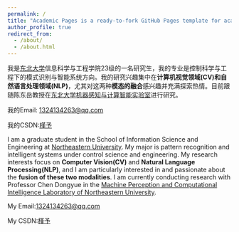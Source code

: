 ```yaml
---
permalink: /
title: "Academic Pages is a ready-to-fork GitHub Pages template for academic personal websites"
author_profile: true
redirect_from: 
  - /about/
  - /about.html
---
```


我是[东北大学](https://www.neu.edu.cn/)信息科学与工程学院23级的一名研究生，我的专业是控制科学与工程下的模式识别与智能系统方向。我的研究兴趣集中在**计算机视觉领域(CV)**和**自然语言处理领域(NLP)**，尤其对这两种**模态的融合**感兴趣并充满探索热情。目前跟随陈东岳教授在[东北大学机器感知与计算智能实验室](https://maplab.pages.dev/)进行研究。

我的Email: <1324134263@qq.com>

我的CSDN:[槿予](https://blog.csdn.net/qq_50267787?spm=1000.2115.3001.5343)

I am a graduate student in the School of Information Science and Engineering at [Northeastern University](https://www.neu.edu.cn/). My major is pattern recognition and intelligent systems under control science and engineering. My research interests focus on **Computer Vision(CV)** and **Natural Language Processing(NLP)**, and I am particularly interested in and passionate about the **fusion of these two modalities**. I am currently conducting research with Professor Chen Dongyue in the [Machine Perception and Computational Intelligence Laboratory of Northeastern University](https://maplab.pages.dev/).

My Email:<1324134263@qq.com>

My CSDN:[槿予](https://blog.csdn.net/qq_50267787?spm=1000.2115.3001.5343)

